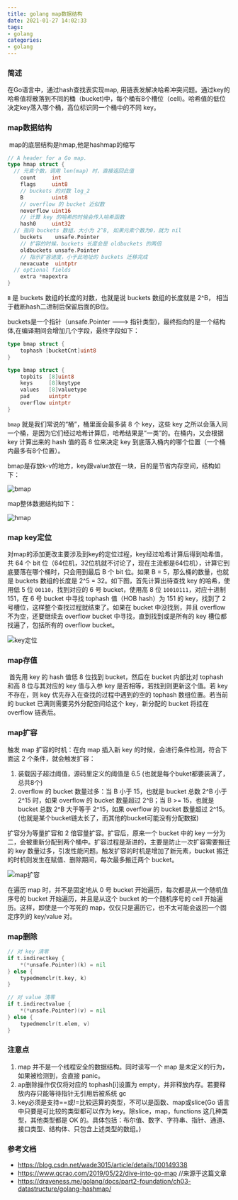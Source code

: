 ```yaml
---
title: golang map数据结构
date: 2021-01-27 14:02:33
tags:
- golang
categories:
- golang
---
```


### 简述

在Go语言中，通过hash查找表实现map, 用链表发解决哈希冲突问题。通过key的哈希值将散落到不同的桶（bucket)中，每个桶有8个槽位（cell)。哈希值的低位决定key落入哪个桶，高位标识同一个桶中的不同 key。

### map数据结构

​	map的底层结构是hmap,他是hashmap的缩写

```go
// A header for a Go map.
type hmap struct {
  // 元素个数，调用 len(map) 时，直接返回此值
	count     int
	flags     uint8
	// buckets 的对数 log_2
	B         uint8
	// overflow 的 bucket 近似数
	noverflow uint16
	// 计算 key 的哈希的时候会传入哈希函数
	hash0     uint32
  // 指向 buckets 数组，大小为 2^B, 如果元素个数为0，就为 nil
	buckets    unsafe.Pointer
	// 扩容的时候，buckets 长度会是 oldbuckets 的两倍
	oldbuckets unsafe.Pointer
	// 指示扩容进度，小于此地址的 buckets 迁移完成
	nevacuate  uintptr
  // optional fields
	extra *mapextra
}
```

`B` 是 buckets 数组的长度的对数，也就是说 buckets 数组的长度就是 2^B， 相当于截断hash二进制后保留后面的B位。

buckets是一个指针（unsafe.Pointer ---> 指针类型)，最终指向的是一个结构体,在编译期间会增加几个字段，最终字段如下：

```go
type bmap struct {
	tophash [bucketCnt]uint8
}

type bmap struct {
    topbits  [8]uint8
    keys     [8]keytype
    values   [8]valuetype
    pad      uintptr
    overflow uintptr
}
```

`bmap` 就是我们常说的“桶”，桶里面会最多装 8 个 key，这些 key 之所以会落入同一个桶，是因为它们经过哈希计算后，哈希结果是“一类”的。在桶内，又会根据 key 计算出来的 hash 值的高 8 位来决定 key 到底落入桶内的哪个位置（一个桶内最多有8个位置）。

bmap是存放k-v的地方，key跟value放在一块，目的是节省内存空间，结构如下：

![bmap](https://tva1.sinaimg.cn/large/008eGmZEly1gnabiesaodj30u0100jwc.jpg)

map整体数据结构如下：

![hmap](https://tva1.sinaimg.cn/large/008eGmZEly1gnabmgyx20j31de0tc0yz.jpg)

### map key定位

​	对map的添加更改主要涉及到key的定位过程，key经过哈希计算后得到哈希值，共 64 个 bit 位（64位机，32位机就不讨论了，现在主流都是64位机），计算它到底要落在哪个桶时，只会用到最后 B 个 bit 位。如果 B = 5，那么桶的数量，也就是 buckets 数组的长度是 2^5 = 32。如下图，首先计算出待查找 key 的哈希，使用低 5 位 `00110`，找到对应的 6 号 bucket，使用高 8 位 `10010111`，对应十进制 151，在 6 号 bucket 中寻找 tophash 值（HOB hash）为 151 的 key，找到了 2 号槽位，这样整个查找过程就结束了。如果在 bucket 中没找到，并且 overflow 不为空，还要继续去 overflow bucket 中寻找，直到找到或是所有的 key 槽位都找遍了，包括所有的 overflow bucket。

![key定位](https://tva1.sinaimg.cn/large/008eGmZEly1gnabsbilkkj30u0126n1l.jpg)

### map存值

​	首先用 key 的 hash 值低 8 位找到 bucket，然后在 bucket 内部比对 tophash 和高 8 位与其对应的 key 值与入参 key 是否相等，若找到则更新这个值。若 key 不存在，则 key 优先存入在查找的过程中遇到的空的 tophash 数组位置。若当前的 bucket 已满则需要另外分配空间给这个 key，新分配的 bucket 将挂在 overflow 链表后。

### map扩容

触发 map 扩容的时机：在向 map 插入新 key 的时候，会进行条件检测，符合下面这 2 个条件，就会触发扩容：

1. 装载因子超过阈值，源码里定义的阈值是 6.5 (也就是每个buket都要装满了，总共8个)
2. overflow 的 bucket 数量过多：当 B 小于 15，也就是 bucket 总数 2^B 小于 2^15 时，如果 overflow 的 bucket 数量超过 2^B；当 B >= 15，也就是 bucket 总数 2^B 大于等于 2^15，如果 overflow 的 bucket 数量超过 2^15。(也就是某个bucket链太长了，而其他的bucket可能没有分配数据)

扩容分为等量扩容和 2 倍容量扩容。扩容后，原来一个 bucket 中的 key 一分为二，会被重新分配到两个桶中。扩容过程是渐进的，主要是防止一次扩容需要搬迁的 key 数量过多，引发性能问题。触发扩容的时机是增加了新元素，bucket 搬迁的时机则发生在赋值、删除期间，每次最多搬迁两个 bucket。

![map扩容](https://tva1.sinaimg.cn/large/008eGmZEly1gnac2fzfd1j317g0hcjup.jpg)

在遍历 map 时，并不是固定地从 0 号 bucket 开始遍历，每次都是从一个随机值序号的 bucket 开始遍历，并且是从这个 bucket 的一个随机序号的 cell 开始遍历。这样，即使是一个写死的 map，仅仅只是遍历它，也不太可能会返回一个固定序列的 key/value 对。

### map删除

```go
// 对 key 清零
if t.indirectkey {
	*(*unsafe.Pointer)(k) = nil
} else {
	typedmemclr(t.key, k)
}

// 对 value 清零
if t.indirectvalue {
	*(*unsafe.Pointer)(v) = nil
} else {
	typedmemclr(t.elem, v)
}
```



### 注意点

1. map 并不是一个线程安全的数据结构。同时读写一个 map 是未定义的行为，如果被检测到，会直接 panic。
2. ap删除操作仅仅将对应的 tophash[i]设置为 empty，并非释放内存。若要释放内存只能等待指针无引用后被系统 gc
3. key必须是支持==或!=比较运算的类型，不可以是函数、map或slice(Go 语言中只要是可比较的类型都可以作为 key。除slice，map，functions 这几种类型，其他类型都是 OK 的。具体包括：布尔值、数字、字符串、指针、通道、接口类型、结构体、只包含上述类型的数组。)

### 参考文档

- https://blog.csdn.net/wade3015/article/details/100149338
- https://www.qcrao.com/2019/05/22/dive-into-go-map //来源于这篇文章
- https://draveness.me/golang/docs/part2-foundation/ch03-datastructure/golang-hashmap/

